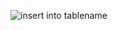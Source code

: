 ![insert into tablename](https://github.com/user-attachments/assets/615f7171-c8e8-4013-b128-e6112d6f3bab)
